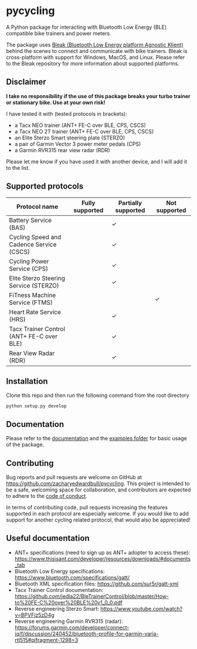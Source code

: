 # pycycling

A Python package for interacting with Bluetooth Low Energy (BLE) compatible bike trainers and power meters. 

The package uses [Bleak (Bluetooth Low Energy platform Agnostic Klient)](https://github.com/hbldh/bleak)
behind the scenes to connect and communicate with bike trainers. 
Bleak is cross-platform with support for Windows, MacOS, and Linux. 
Please refer to the Bleak repository for more information about supported platforms.

## Disclaimer
__I take no responsibility if the use of this package breaks your turbo trainer or stationary bike. 
Use at your own risk!__ 

I have tested it with (tested protocols in brackets):
- a Tacx NEO trainer (ANT+ FE-C over BLE, CPS, CSCS)
- a Tacx NEO 2T trainer (ANT+ FE-C over BLE, CPS, CSCS)
- an Elite Sterzo Smart steering plate (STERZO)
- a pair of Garmin Vector 3 power meter pedals (CPS)
- a Garmin RVR315 rear view radar (RDR)

Please let me know if you have used it with another device, and I will add it to the list.

## Supported protocols

Protocol name | Fully supported | Partially supported | Not supported
--- | --- | --- | ---
Battery Service (BAS)| | ✓ |
Cycling Speed and Cadence Service (CSCS) | | ✓ |
Cycling Power Service (CPS) | | ✓ |
Elite Sterzo Steering Service (STERZO)| | ✓ |
FiTness Machine Service (FTMS) | | |✓
Heart Rate Service (HRS)| | ✓ |
Tacx Trainer Control (ANT+ FE-C over BLE) | | ✓ |
Rear View Radar (RDR) | | ✓ |

## Installation
Clone this repo and then run the following command from the root directory
```
python setup.py develop
```
## Documentation
Please refer to the [documentation](https://zacharybull.com/pycycling/) and the [examples folder](https://github.com/zacharyedwardbull/pycycling/tree/master/examples) for basic usage of the package.

## Contributing
Bug reports and pull requests are welcome on GitHub at https://github.com/zacharyedwardbull/pycycling. 
This project is intended to be a safe, welcoming space for collaboration, and contributors are expected to adhere to the [code of conduct](https://github.com/zacharyedwardbull/pycycling/blob/master/CODE_OF_CONDUCT.md).

In terms of contributing code, pull requests increasing the features supported in each protocol are especially welcome. 
If you would like to add support for another cycling related protocol, that would also be appreciated!

## Useful documentation
* ANT+ specifications (need to sign up as ANT+ adopter to access these): https://www.thisisant.com/developer/resources/downloads/#documents_tab
* Bluetooth Low Energy specifications: https://www.bluetooth.com/specifications/gatt/
* Bluetooth XML specification files: https://github.com/sur5r/gatt-xml
* Tacx Trainer Control documentation: https://github.com/jedla22/BleTrainerControl/blob/master/How-to%20FE-C%20over%20BLE%20v1_0_0.pdf
* Reverse engineering Sterzo Smart: https://www.youtube.com/watch?v=BPVFjz5zD4g
* Reverse engineering Garmin RVR315 (radar): https://forums.garmin.com/developer/connect-iq/f/discussion/240452/bluetooth-profile-for-garmin-varia-rtl515#pifragment-1298=3
